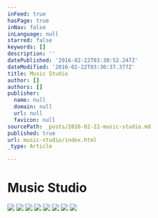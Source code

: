```yaml
---
inFeed: true
hasPage: true
inNav: false
inLanguage: null
starred: false
keywords: []
description: ''
datePublished: '2016-02-22T03:30:52.247Z'
dateModified: '2016-02-22T03:30:37.377Z'
title: Music Studio
author: []
authors: []
publisher:
  name: null
  domain: null
  url: null
  favicon: null
sourcePath: _posts/2016-02-22-music-studio.md
published: true
url: music-studio/index.html
_type: Article

---
```

# Music Studio
![](https://the-grid-user-content.s3-us-west-2.amazonaws.com/48884f93-8f1e-4584-bf88-fdb18b595457.jpg)
![](https://the-grid-user-content.s3-us-west-2.amazonaws.com/9863646c-f0b1-47c2-8894-c2d8a6bcc200.jpg)
![](https://the-grid-user-content.s3-us-west-2.amazonaws.com/b575f324-ecdd-474f-b117-a23c6a57d400.jpg)
![](https://the-grid-user-content.s3-us-west-2.amazonaws.com/7978cc99-9093-4948-bfdb-050d6224c312.jpg)
![](https://the-grid-user-content.s3-us-west-2.amazonaws.com/11921df7-8c52-4ab2-806f-194fdf1f38d0.jpg)
![](https://the-grid-user-content.s3-us-west-2.amazonaws.com/22616b5b-a14e-4626-b950-d3b0816d19f8.jpg)
![](https://the-grid-user-content.s3-us-west-2.amazonaws.com/9e3eab12-2d8d-43c0-adc1-0d95b4d83141.jpg)
![](https://the-grid-user-content.s3-us-west-2.amazonaws.com/fe55221c-7d9d-4dfa-ae7f-adefaac23506.jpg)